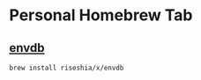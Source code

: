 # Personal Homebrew Tab

## [envdb](https://github.com/riseshia/envdb)

```shell
brew install riseshia/x/envdb
```
